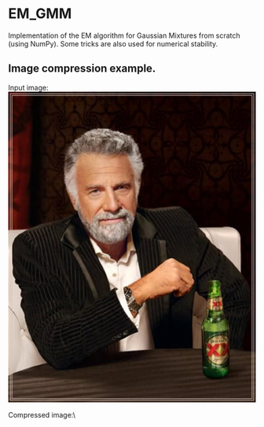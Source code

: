 # EM_GMM
Implementation of the EM algorithm for Gaussian Mixtures from scratch (using NumPy). Some tricks are also used for numerical stability.

## Image compression example.
Input image:\
<img src="./im.jpg">

Compressed image:\

